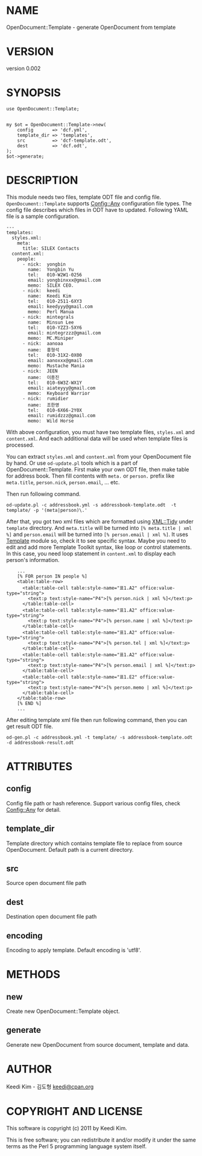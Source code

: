 # NAME

OpenDocument::Template - generate OpenDocument from template

# VERSION

version 0.002

# SYNOPSIS

    use OpenDocument::Template;
    

    my $ot = OpenDocument::Template->new(
        config       => 'dcf.yml',
        template_dir => 'templates',
        src          => 'dcf-template.odt',
        dest         => 'dcf.odt',
    );
    $ot->generate;

# DESCRIPTION

This module needs two files, template ODT file and config file.
`OpenDocument::Template` supports [Config::Any](http://search.cpan.org/perldoc?Config::Any) configuration file types.
The config file describes which files in ODT have to updated.
Following YAML file is a sample configuration.

    ---
    templates:
      styles.xml:
        meta:
          title: SILEX Contacts
      content.xml:
        people:
          - nick:  yongbin
            name:  Yongbin Yu
            tel:   010-W2W1-0256
            email: yongbinxxx@gmail.com
            memo:  SILEX CEO.
          - nick:  keedi
            name:  Keedi Kim
            tel:   010-2511-6XY3
            email: keedyyy@gmail.com
            memo:  Perl Manua
          - nick:  mintegrals
            name:  Minsun Lee
            tel:   010-YZZ3-5XY6
            email: mintegrzzz@gmail.com
            memo:  MC.Miniper
          - nick:  aanoaa
            name:  홍형석
            tel:   010-31X2-0X00
            email: aanoxxx@gmail.com
            memo:  Mustache Mania
          - nick:  JEEN
            name:  이종진
            tel:   010-6W3Z-WX1Y
            email: aiateyyy@gmail.com
            memo:  Keyboard Warrior
          - nick:  rumidier
            name:  조한영
            tel:   010-6X66-2Y0X
            email: rumidzzz@gmail.com
            memo:  Wild Horse

With above configuration, you must have two template files,
`styles.xml` and `content.xml`.
And each additional data will be used when template
files is processed.

You can extract `styles.xml` and `content.xml`
from your OpenDocument file by hand.
Or use `od-update.pl` tools which is a part of OpenDocument::Template.
First make your own ODT file, then make table for address book.
Then fill contents with `meta.` or `person.` prefix like
`meta.title`, `person.nick`, `person.email`, ... etc.

Then run following command.

    od-update.pl -c addressbook.yml -s addressbook-template.odt  -t template/ -p '(meta|person)\.'

After that, you got two xml files which are formatted
using [XML::Tidy](http://search.cpan.org/perldoc?XML::Tidy) under `template` directory.
And `meta.title` will be turned into `[% meta.title | xml %]` and
`person.email` will be turned into `[% person.email | xml %]`.
It uses [Template](http://search.cpan.org/perldoc?Template) module so, check it to see specific syntax.
Maybe you need to edit and add more Template Toolkit syntax,
like loop or control statements.
In this case, you need loop statement in `content.xml`
to display each person's information.

        ...
        [% FOR person IN people %]
        <table:table-row>
          <table:table-cell table:style-name="표1.A2" office:value-type="string">
            <text:p text:style-name="P4">[% person.nick | xml %]</text:p>
          </table:table-cell>
          <table:table-cell table:style-name="표1.A2" office:value-type="string">
            <text:p text:style-name="P4">[% person.name | xml %]</text:p>
          </table:table-cell>
          <table:table-cell table:style-name="표1.A2" office:value-type="string">
            <text:p text:style-name="P4">[% person.tel | xml %]</text:p>
          </table:table-cell>
          <table:table-cell table:style-name="표1.A2" office:value-type="string">
            <text:p text:style-name="P4">[% person.email | xml %]</text:p>
          </table:table-cell>
          <table:table-cell table:style-name="표1.E2" office:value-type="string">
            <text:p text:style-name="P4">[% person.memo | xml %]</text:p>
          </table:table-cell>
        </table:table-row>
        [% END %]
        ...

After editing template xml file then run following command,
then you can get result ODT file.

    od-gen.pl -c addressbook.yml -t template/ -s addressbook-template.odt -d addressbook-result.odt

# ATTRIBUTES

## config

Config file path or hash reference.
Support various config files, check [Config::Any](http://search.cpan.org/perldoc?Config::Any) for detail.

## template_dir

Template directory which contains template file
to replace from source OpenDocument.
Default path is a current directory.

## src

Source open document file path

## dest

Destination open document file path

## encoding

Encoding to apply template.
Default encoding is 'utf8'.

# METHODS

## new

Create new OpenDocument::Template object.

## generate

Generate new OpenDocument from source document, template and data.

# AUTHOR

Keedi Kim - 김도형 <keedi@cpan.org>

# COPYRIGHT AND LICENSE

This software is copyright (c) 2011 by Keedi Kim.

This is free software; you can redistribute it and/or modify it under
the same terms as the Perl 5 programming language system itself.